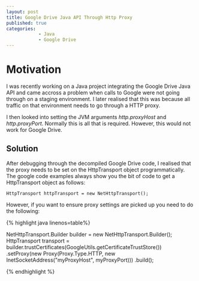 ```yaml
---
layout: post
title: Google Drive Java API Through Http Proxy
published: true
categories: 
            - Java
            - Google Drive
---
```


# Motivation
I was recently working on a Java project integrating the Google Drive Java API and came accross a problem when calls to Google
were not going through on a staging environment. I later realised that this was because all traffic on that environment needs to go through a 
HTTP proxy.

I then looked into setting the JVM arguments *http.proxyHost* and *http.proxyPort*. Normally this is all that is required. However, this would
not work for Google Drive.

## Solution

After debugging through the decompiled Google Drive code, I realised that the proxy needs to be set on the HttpTransport object programmatically.
The google code examples always show you the bit of code to get a HttpTransport object as follows:

`HttpTransport httpTransport = new NetHttpTransport();`

However, if you want to ensure proxy settings are picked up you need to do the following:

{% highlight java linenos=table%}

NetHttpTransport.Builder builder = new NetHttpTransport.Builder();
HttpTransport transport = 
builder.trustCertificates(GoogleUtils.getCertificateTrustStore())
       .setProxy(new Proxy(Proxy.Type.HTTP, new InetSocketAddress("myProxyHost", myProxyPort)))
       .build();

{% endhighlight %}


